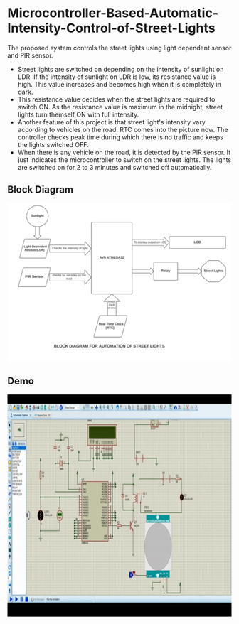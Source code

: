 # Microcontroller-Based-Automatic-Intensity-Control-of-Street-Lights

The proposed system controls the street lights using light dependent sensor and PIR sensor.

- Street lights are switched on depending on the intensity of sunlight on LDR. If the intensity of sunlight on LDR is low, its resistance value is high. This value increases and becomes high when it is completely in dark. 
- This resistance value decides when the street lights are required to switch ON. As the resistance value is maximum in the midnight, street lights turn themself ON with full intensity.
- Another feature of this project is that street light's intensity vary according to vehicles on the road. RTC comes into the picture now. The controller checks peak time during which there is no traffic and keeps the lights switched OFF. 
- When there is any vehicle on the road, it is detected by the PIR sensor. It just indicates the microcontroller to switch on the street lights. The lights are switched on for 2 to 3 minutes and switched off automatically. 

## Block Diagram

![Block Diagram of Project!](block_diagram.jpg "Block Diagram of Project")

## Demo

<img src="images/night_time_demo.gif" width="800" height="500">
